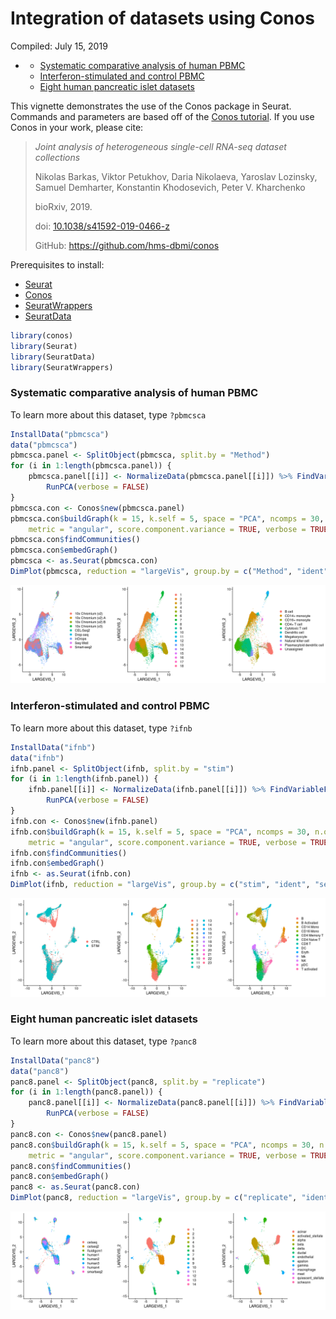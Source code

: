 Integration of datasets using Conos
================
Compiled: July 15, 2019

-   [](#section)
    -   [Systematic comparative analysis of human PBMC](#systematic-comparative-analysis-of-human-pbmc)
    -   [Interferon-stimulated and control PBMC](#interferon-stimulated-and-control-pbmc)
    -   [Eight human pancreatic islet datasets](#eight-human-pancreatic-islet-datasets)

This vignette demonstrates the use of the Conos package in Seurat. Commands and parameters are based off of the [Conos tutorial](https://github.com/hms-dbmi/conos/blob/master/vignettes/walkthrough.md). If you use Conos in your work, please cite:

> *Joint analysis of heterogeneous single-cell RNA-seq dataset collections*
>
> Nikolas Barkas, Viktor Petukhov, Daria Nikolaeva, Yaroslav Lozinsky, Samuel Demharter, Konstantin Khodosevich, Peter V. Kharchenko
>
> bioRxiv, 2019.
>
> doi: [10.1038/s41592-019-0466-z](https://doi.org/10.1038/s41592-019-0466-z)
>
> GitHub: <https://github.com/hms-dbmi/conos>

Prerequisites to install:

-   [Seurat](https://satijalab.org/seurat/install)
-   [Conos](https://github.com/hms-dbmi/conos)
-   [SeuratWrappers](https://github.com/satijalab/seurat.wrappers)
-   [SeuratData](https://github.com/satijalab/seurat-data)

``` r
library(conos)
library(Seurat)
library(SeuratData)
library(SeuratWrappers)
```

### Systematic comparative analysis of human PBMC

To learn more about this dataset, type `?pbmcsca`

``` r
InstallData("pbmcsca")
data("pbmcsca")
pbmcsca.panel <- SplitObject(pbmcsca, split.by = "Method")
for (i in 1:length(pbmcsca.panel)) {
    pbmcsca.panel[[i]] <- NormalizeData(pbmcsca.panel[[i]]) %>% FindVariableFeatures() %>% ScaleData() %>% 
        RunPCA(verbose = FALSE)
}
pbmcsca.con <- Conos$new(pbmcsca.panel)
pbmcsca.con$buildGraph(k = 15, k.self = 5, space = "PCA", ncomps = 30, n.odgenes = 2000, matching.method = "mNN", 
    metric = "angular", score.component.variance = TRUE, verbose = TRUE)
pbmcsca.con$findCommunities()
pbmcsca.con$embedGraph()
pbmcsca <- as.Seurat(pbmcsca.con)
DimPlot(pbmcsca, reduction = "largeVis", group.by = c("Method", "ident", "CellType"), ncol = 3)
```

![](conos_files/figure-markdown_github/pbmcsca-1.png)

### Interferon-stimulated and control PBMC

To learn more about this dataset, type `?ifnb`

``` r
InstallData("ifnb")
data("ifnb")
ifnb.panel <- SplitObject(ifnb, split.by = "stim")
for (i in 1:length(ifnb.panel)) {
    ifnb.panel[[i]] <- NormalizeData(ifnb.panel[[i]]) %>% FindVariableFeatures() %>% ScaleData() %>% 
        RunPCA(verbose = FALSE)
}
ifnb.con <- Conos$new(ifnb.panel)
ifnb.con$buildGraph(k = 15, k.self = 5, space = "PCA", ncomps = 30, n.odgenes = 2000, matching.method = "mNN", 
    metric = "angular", score.component.variance = TRUE, verbose = TRUE)
ifnb.con$findCommunities()
ifnb.con$embedGraph()
ifnb <- as.Seurat(ifnb.con)
DimPlot(ifnb, reduction = "largeVis", group.by = c("stim", "ident", "seurat_annotations"), ncol = 3)
```

![](conos_files/figure-markdown_github/ifnb-1.png)

### Eight human pancreatic islet datasets

To learn more about this dataset, type `?panc8`

``` r
InstallData("panc8")
data("panc8")
panc8.panel <- SplitObject(panc8, split.by = "replicate")
for (i in 1:length(panc8.panel)) {
    panc8.panel[[i]] <- NormalizeData(panc8.panel[[i]]) %>% FindVariableFeatures() %>% ScaleData() %>% 
        RunPCA(verbose = FALSE)
}
panc8.con <- Conos$new(panc8.panel)
panc8.con$buildGraph(k = 15, k.self = 5, space = "PCA", ncomps = 30, n.odgenes = 2000, matching.method = "mNN", 
    metric = "angular", score.component.variance = TRUE, verbose = TRUE)
panc8.con$findCommunities()
panc8.con$embedGraph()
panc8 <- as.Seurat(panc8.con)
DimPlot(panc8, reduction = "largeVis", group.by = c("replicate", "ident", "celltype"), ncol = 3)
```

![](conos_files/figure-markdown_github/pancreas-1.png)

